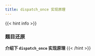 ```yaml
---
title: dispatch_once 实现原理
---
```


{{< hint info >}}
### 题目还原

**介绍下 `dispatch_once` 实现原理**
{{< /hint >}}
